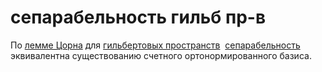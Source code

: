 # сепарабельность гильб пр-в
По [лемме Цорна](%D0%BB%D0%B5%D0%BC%D0%BC%D0%B0%20%D0%A6%D0%BE%D1%80%D0%BD%D0%B0) для [гильбертовых пространств](%D0%B3%D0%B8%D0%BB%D1%8C%D0%B1%D0%B5%D1%80%D1%82%D0%BE%D0%B2%D0%BE%20%D0%BF%D1%80%D0%BE%D1%81%D1%82%D1%80%D0%B0%D0%BD%D1%81%D1%82%D0%B2%D0%BE)  [сепарабельность](%D1%81%D0%B5%D0%BF%D0%B0%D1%80%D0%B0%D0%B1%D0%B5%D0%BB%D1%8C%D0%BD%D0%BE%D0%B5%20%D0%BF%D1%80%D0%BE%D1%81%D1%82%D1%80%D0%B0%D0%BD%D1%81%D1%82%D0%B2%D0%BE) эквивалентна существованию счетного ортонормированного базиса.